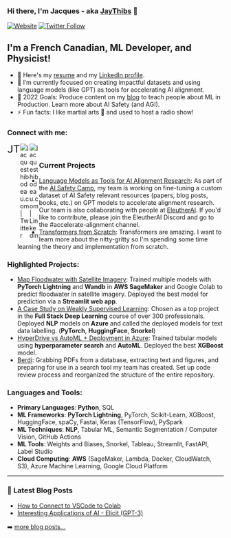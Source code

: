 ### Hi there, I'm Jacques - aka [JayThibs][website] 👋 

[![Website](https://img.shields.io/website?label=jacquesthibodeau.com&style=for-the-badge&url=https%3A%2F%2Fjacquesthibodeau.com)](https://jacquesthibodeau.com/)
[![Twitter Follow](https://img.shields.io/twitter/follow/TheAIDev?color=1DA1F2&logo=twitter&style=for-the-badge)](https://twitter.com/intent/follow?original_referer=https%3A%2F%2Fgithub.com%2FJayThibs&screen_name=TheAIDev)

## I'm a French Canadian, ML Developer, and Physicist!

- 📄 Here's my [resume](https://docs.google.com/document/d/1v-Nb-F6FRKzASZnj8FevNOK86iPDbxnv2l5VrJBaeQM/edit?usp=sharing) and my [LinkedIn profile](https://www.linkedin.com/in/jacques-thibodeau/).
- 🌱 I’m currently focused on creating impactful datasets and using language models (like GPT) as tools for accelerating AI alignment.
- 🥅 2022 Goals: Produce content on my [blog][website] to teach people about ML in Production. Learn more about AI Safety (and AGI).
- ⚡ Fun facts: I like martial arts 🤺 and used to host a radio show!

### Connect with me:

[<img align="left" alt="jacquesthibodeau.com" width="30px" src="https://raw.githubusercontent.com/JayThibs/jacques-blog/master/images/favicon.ico" />][website]
[<img align="left" alt="jacquesthibodeau.com | Twitter" width="22px" src="https://cdn-icons-png.flaticon.com/512/124/124021.png" />][ai_twitter]
[<img align="left" alt="jacquesthibodeau.com | LinkedIn" width="22px" src="https://cdn-icons-png.flaticon.com/512/174/174857.png" />][linkedin]

<br />

### Current Projects

* [Language Models as Tools for AI Alignment Research](https://github.com/moirage/alignment-research-dataset): As part of the [AI Safety Camp](https://aisafety.camp/), my team is working on fine-tuning a custom dataset of AI Safety relevant resources (papers, blog posts, books, etc.) on GPT models to accelerate alignment research. Our team is also collaborating with people at [EleutherAI](https://www.eleuther.ai/). If you'd like to contribute, please join the EleutherAI Discord and go to the #accelerate-alignment channel.
* [Transformers from Scratch](https://github.com/JayThibs/transformers-from-scratch): Transformers are amazing. I want to learn more about the nitty-gritty so I'm spending some time learning the theory and implementation from scratch.

### Highlighted Projects:

* [Map Floodwater with Satellite Imagery](https://github.com/JayThibs/map-floodwater-satellite-imagery): Trained multiple models with **PyTorch Lightning** and **Wandb** in **AWS SageMaker** and Google Colab to predict floodwater in satellite imagery. Deployed the best model for prediction via a **Streamlit web app**.
* [A Case Study on Weakly Supervised Learning](https://github.com/JayThibs/Weak-Supervised-Learning-Case-Study): Chosen as a top project in the **Full Stack Deep Learning** course of over 300 professionals. Deployed **NLP** models on **Azure** and called the deployed models for text data labelling. (**PyTorch**, **HuggingFace**, **Snorkel**)
* [HyperDrive vs AutoML + Deployment in Azure](https://github.com/JayThibs/hyperdrive-vs-automl-plus-deployment): Trained tabular models using **hyperparameter search** and **AutoML**. Deployed the best **XGBoost** model.
* [Berdi](https://github.com/CER-REC/esa-data-bank_banque-donnees-ees): Grabbing PDFs from a database, extracting text and figures, and preparing for use in a search tool my team has created. Set up code review process and reorganized the structure of the entire repository.

### Languages and Tools:

* **Primary Languages**: **Python**, SQL
* **ML Frameworks**: **PyTorch Lightning**, PyTorch, Scikit-Learn, XGBoost, HuggingFace, spaCy, Fastai, Keras (TensorFlow), PySpark
* **ML Techniques**: **NLP**, Tabular ML, Semantic Segmentation / Computer Vision, GitHub Actions
* **ML Tools**: Weights and Biases, Snorkel, Tableau, Streamlit, FastAPI, Label Studio
* **Cloud Computing**: **AWS** (SageMaker, Lambda, Docker, CloudWatch, S3), Azure Machine Learning, Google Cloud Platform

---

### 📕 Latest Blog Posts

<!-- BLOG-POST-LIST:START -->
- [How to Connect to VSCode to Colab](https://jacquesthibodeau.com/deep-learning-setup/vscode/google-colab/2021/09/27/connect-to-colab-from-local-vscode.html)
- [Interesting Applications of AI - Elicit (GPT-3)](https://jacquesthibodeau.com/gpt/elicit/ought/2021/09/24/experimenting-with-elicit.html)
<!-- BLOG-POST-LIST:END -->

➡️ [more blog posts...](https://jacquesthibodeau.com/)

<!-- ---

<details>
  <summary>:zap: Recent GitHub Activity</summary> -->
  
<!--START_SECTION:activity-->

<!--END_SECTION:activity-->

<!-- </details> -->

<!-- <details>
  <summary>:zap: GitHub Stats</summary>

  <img align="left" alt="JayThibs's GitHub Stats" src="https://github-readme-stats.jaythibs.vercel.app/api?username=JayThibs&show_icons=true&hide_border=true" />

</details> -->

[website]: https://jacquesthibodeau.com/
[personal_twitter]: https://twitter.com/JacquesThibs
[ai_twitter]: https://twitter.com/TheAIDev
[linkedin]: https://www.linkedin.com/in/jacques-thibodeau/
